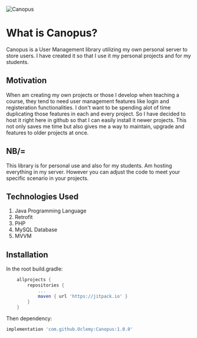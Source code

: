 ![Canopus](https://jitpack.io/v/Oclemy/Canopus.svg)

# What is Canopus?
Canopus is a User Management library utilizing my own personal server to store users. I have created it so that I use it my personal projects and for my students.

## Motivation
When am creating my own projects or those I develop when teaching a course, they tend to need user management features like login and registeration functionalities. I don't want to
be spending alot of time duplicating those features in each and every project. So I have decided to host it right here in github so that I can easily install it newer projects. This
not only saves me time but also gives me a way to maintain, upgrade and features to older projects at once.

## NB/=
This library is for personal use and also for my students. Am hosting everything in my server. However you can adjust the code to meet your specific scenario in your projects.

## Technologies Used

1. Java Programming Language
2. Retrofit
3. PHP
4. MySQL Database
5. MVVM

## Installation
In the root build.gradle:
```groovy
	allprojects {
		repositories {
			...
			maven { url 'https://jitpack.io' }
		}
	}
```

Then dependency:

```groovy
implementation 'com.github.Oclemy:Canopus:1.0.0'
```
